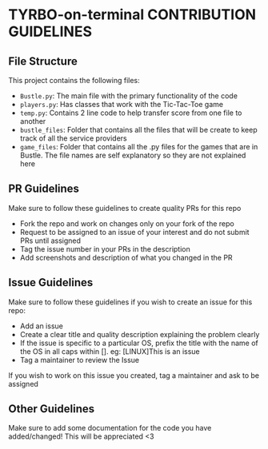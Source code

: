 # TYRBO-on-terminal CONTRIBUTION GUIDELINES

## File Structure
This project contains the following files:
  - `Bustle.py`: The main file with the primary functionality of the code
  - `players.py`: Has classes that work with the Tic-Tac-Toe game
  - `temp.py`: Contains 2 line code to help transfer score from one file to another
  - `bustle_files`: Folder that contains all the files that will be create to keep track of all the service providers
  - `game_files`: Folder that contains all the .py files for the games that are in Bustle. The file names are self explanatory so they are not explained here


## PR Guidelines
Make sure to follow these guidelines to create quality PRs for this repo
  - Fork the repo and work on changes only on your fork of the repo
  - Request to be assigned to an issue of your interest and do not submit PRs until assigned
  - Tag the issue number in your PRs in the description
  - Add screenshots and description of what you changed in the PR

## Issue Guidelines
Make sure to follow these guidelines if you wish to create an issue for this repo:
  - Add an issue 
  - Create a clear title and quality description explaining the problem clearly
  - If the issue is specific to a particular OS, prefix the title with the name of the OS in all caps within []. eg: [LINUX]This is an issue
  - Tag a maintainer to review the Issue

If you wish to work on this issue you created, tag a maintainer and ask to be assigned

## Other Guidelines
Make sure to add some documentation for the code you have added/changed! This will be appreciated <3
